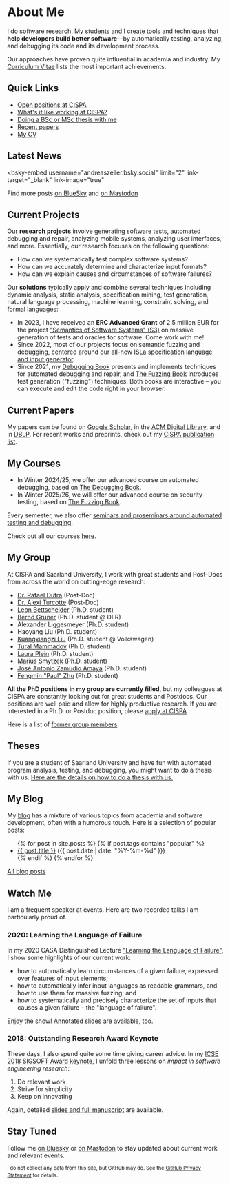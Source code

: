 # About Me

I do software research.  My students and I create tools and techniques that **help developers build better software**&mdash;by automatically testing, analyzing, and debugging its code and its development process.

Our approaches have proven quite influential in academia and industry.  My [Curriculum Vitae](assets/ZellerCV.pdf) lists the most important achievements.


## Quick Links

<!--
* <a href="https://jobs.cispa.saarland/jobs/detail/phd-students-and-postdoctoral-researchers-for-s3-semantics-of-software-systems-group-zeller-227" target="_new">Open positions for PhD and PostDocs</a>
-->
* <a href="https://career.cispa.de">Open positions at CISPA</a>
* <a href="https://cispa.de/en/career/faq">What's it like working at CISPA?</a>
* <a href="https://andreas-zeller.info/Theses.html">Doing a BSc or MSc thesis with me</a>
* <a href="https://publications.cispa.de/search?q=%3Aauthor%3A%20Zeller" target="_new">Recent papers</a>
* <a href="assets/ZellerCV.pdf">My CV</a>


## Latest News

<!-- See https://github.com/Vincenius/bsky-embed -->
<!-- works for "vincentwill.com", but not for me "andreaszeller.bsky.social" -->
  <script type="module" src="https://cdn.jsdelivr.net/npm/bsky-embed/dist/bsky-embed.es.js" async></script>
  <bsky-embed
    username="andreaszeller.bsky.social"
    limit="2"
    link-target="_blank"
    link-image="true"
  >
  </bsky-embed>
  
Find more posts
<a href="https://bsky.app/profile/andreaszeller.bsky.social" target="_blank">on BlueSky</a>
and
<a href="https://mastodon.social/@AndreasZeller" target="_blank">on Mastodon</a>


<!-- See https://gitlab.com/idotj/mastodon-embed-feed-timeline -->
<!--
<link rel="stylesheet" href="/assets/css/mastodon-timeline.css" />
<script src="/assets/js/mastodon-timeline.js"></script>
<div class="mt-timeline">
  <div id="mt-body" class="mt-body" role="feed">
    <div class="loading-spinner"></div>
  </div>
</div>
-->

<!--
<iframe allowfullscreen sandbox="allow-top-navigation allow-scripts" width="400" height="400" frameBorder="0" src="https://www.mastofeed.com/apiv2/feed?userurl=https%3A%2F%2Fmastodon.social%2Fusers%2FAndreasZeller&theme=light&size=80&header=false&replies=false&boosts=false"></iframe>
-->

<!--
## Latest News from [@AndreasZeller](https://twitter.com/AndreasZeller)

<a class="twitter-timeline" data-lang="en" data-height="300"  data-chrome="noheader nofooter noborders transparent"
href="https://twitter.com/AndreasZeller" data-dnt="true">Tweets by AndreasZeller</a> <script async src="https://platform.twitter.com/widgets.js" charset="utf-8"></script>

<small>(also available via <a href="https://mastodon.social/@AndreasZeller" rel="me">@AndreasZeller@mastodon.social</a>)</small>
-->


## Current Projects

Our **research projects** involve generating software tests, automated debugging and repair, analyzing mobile systems, analyzing user interfaces, and more. Essentially, our research focuses on the following questions:

* How can we systematically test complex software systems?
* How can we accurately determine and characterize input formats?
* How can we explain causes and circumstances of software failures?

Our **solutions** typically apply and combine several techniques including dynamic analysis, static analysis, specification mining, test generation, natural language processing, machine learning, constraint solving, and formal languages:

* In 2023, I have received an **ERC Advanced Grant** of 2.5 million EUR for the project ["Semantics of Software Systems" (S3)](https://www.cispa.de/s3) on massive generation of tests and oracles for software. Come work with me!
* Since 2022, most of our projects focus on semantic fuzzing and debugging, centered around our all-new [ISLa specification language and input generator](https://rindphi.github.io/isla/).
* Since 2021, my [Debugging Book](https://www.debuggingbook.org/) presents and implements techniques for automated debugging and repair, and [The Fuzzing Book](https://www.fuzzingbook.org/) introduces test generation ("fuzzing") techniques. Both books are interactive – you can execute and edit the code right in your browser.

<!--
I am hiring [PhDs and PostDocs who would like to work on these topics](https://jobs.cispa.saarland/de_DE/jobs/detail/postdoctoral-researchers-for-s3-semantics-of-software-systems-227). Apply now!
-->


## Current Papers

My papers can be found on [Google Scholar](https://scholar.google.com/citations?user=-Qytr_YAAAAJ&hl=en&oi=ao), in the [ACM Digital Library](https://dl.acm.org/profile/81100307506), and in [DBLP](https://dblp.uni-trier.de/pers/z/Zeller:Andreas.html). For recent works and preprints, check out my [CISPA publication list](https://publications.cispa.de/search?q=%3Aauthor%3A%20Zeller).


## My Courses

* In Winter 2024/25, we offer our advanced course on automated debugging, based on [The Debugging Book](https://www.debuggingbook.org/).
* In Winter 2025/26, we will offer our advanced course on security testing, based on [The Fuzzing Book](https://www.fuzzingbook.org/).

Every semester, we also offer [seminars and proseminars around automated testing and debugging](https://cms.cispa.saarland/).

Check out all our courses [here](https://cms.cispa.saarland/).


## My Group

At CISPA and Saarland University, I work with great students and Post-Docs from across the world on cutting-edge research:

* [Dr.&nbsp;Rafael Dutra](https://cispa.de/de/people/c01radu) (Post-Doc)
* [Dr.&nbsp;Alexi Turcotte](https://reallytg.github.io) (Post-Doc)
* [Leon Bettscheider](https://cispa.de/de/people/leon.bettscheider) (Ph.D. student)
* [Bernd Gruner](https://de.linkedin.com/in/bernd-gruner-2259761a2) (Ph.D. student @ DLR)
* Alexander Liggesmeyer (Ph.D. student)
* Haoyang Liu (Ph.D. student)
* [Kuangxiangzi Liu](https://www.linkedin.com/in/kuangxiangzi-liu-2638ab297/) (Ph.D. student @ Volkswagen)
* [Tural Mammadov](https://cispa.de/en/people/c01tuma) (Ph.D. student)
* [Laura Plein](https://laura-plein.com) (Ph.D. student)
* [Marius Smytzek](https://cispa.de/de/people/marius.smytzek) (Ph.D. student)
* [José Antonio Zamudio Amaya](https://cispa.de/de/people/c01joza) (Ph.D. student)
* [Fengmin "Paul" Zhu](https://cispa.de/en/people/c01fezh) (Ph.D. student)

**All the PhD positions in my group are currently filled**,
but my colleagues at CISPA are constantly looking out for great students and Postdocs.
Our positions are well paid and allow for highly productive research.
If you are interested in a Ph.D. or Postdoc position, please [apply at CISPA](https://career.cispa.de/)

<!--
I am constantly looking out for great students and Postdocs.
Our positions are well paid and allow for highly productive research.
If you are interested in a Ph.D. or Postdoc position, please [apply at CISPA](https://jobs.cispa.saarland/jobs/detail/phd-students-and-postdoctoral-researchers-for-s3-semantics-of-software-systems-group-zeller-227) and state your specific interests.
-->

Here is a list of [former group members](Group.html).


## Theses

If you are a student of Saarland University and have fun with automated program analysis, testing, and debugging, you might want to do a thesis with us.  [Here are the details on how to do a thesis with us.](Theses.html)


## My Blog

My [blog](Blog.html) has a mixture of various topics from academia and software development, often with a humorous touch.  Here is a selection of popular posts:

<ul>
  {% for post in site.posts %}
  {% if post.tags contains "popular" %}
    <li>
      <a href="{{ post.url }}">{{ post.title }}</a>
      (<span class="date">{{ post.date | date: "%Y-%m-%d" }}</span>)
    </li>
  {% endif %}
  {% endfor %}
</ul>

[All blog posts](Blog.html)


## Watch Me

I am a frequent speaker at events. Here are two recorded talks I am particularly proud of.

### 2020: Learning the Language of Failure

In my 2020 CASA Distinguished Lecture ["Learning the Language of Failure"](https://www.youtube.com/watch?v=3ZW1DI2PxvI), I show some highlights of our current work:

* how to automatically learn circumstances of a given failure, expressed over features of input elements;
* how to automatically infer input languages as readable grammars, and how to use them for massive fuzzing; and
* how to systematically and precisely characterize the set of inputs that causes a given failure – the "language of failure".

Enjoy the show! [Annotated slides](assets/CASA-2020-Learning-the-Language-of-Failure.pdf) are available, too.

### 2018: Outstanding Research Award Keynote

These days, I also spend quite some time giving career advice. In my [ICSE 2018 SIGSOFT Award keynote](https://www.youtube.com/watch?v=U5jLjcxnwfU), I
unfold three lessons on _impact in software engineering research_:

1. Do relevant work
2. Strive for simplicity
3. Keep on innovating

Again, detailed [slides and full manuscript](assets/ICSE-2018-Keynote-Zeller.pdf) are available.


## Stay Tuned

Follow me
[on Bluesky](https://bsky.app/profile/andreaszeller.bsky.social) or
[on Mastodon](https://mastodon.social/invite/PmKzQ76V)
to stay updated about current work and relevant events.

<small>I do not collect any data from this site, but GitHub may do. See the <a href="https://docs.github.com/en/site-policy/privacy-policies/github-privacy-statement">GitHub Privacy Statement</a>
for details</small>.